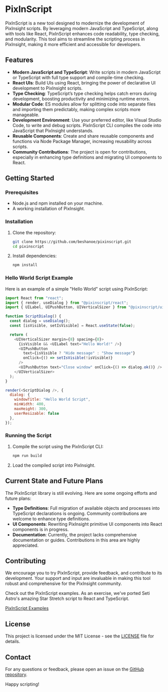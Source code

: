 # PixInScript

PixInScript is a new tool designed to modernize the development of PixInsight scripts. By leveraging modern JavaScript and TypeScript, along with tools like React, PixInScript enhances code readability, type checking, and modularity. This tool aims to streamline the scripting process in PixInsight, making it more efficient and accessible for developers.

## Features

- **Modern JavaScript and TypeScript**: Write scripts in modern JavaScript or TypeScript with full type support and compile-time checking.
- **React UIs**: Build UIs using React, bringing the power of declarative UI development to PixInsight scripts.
- **Type Checking**: TypeScript’s type checking helps catch errors during development, boosting productivity and minimizing runtime errors.
- **Modular Code**: ES modules allow for splitting code into separate files and importing them predictably, making complex scripts more manageable.
- **Development Environment**: Use your preferred editor, like Visual Studio Code, to write and debug scripts. PixInScript CLI compiles the code into JavaScript that PixInsight understands.
- **Reusable Components**: Create and share reusable components and functions via Node Package Manager, increasing reusability across scripts.
- **Community Contributions**: The project is open for contributions, especially in enhancing type definitions and migrating UI components to React.

## Getting Started

### Prerequisites

- Node.js and npm installed on your machine.
- A working installation of PixInsight.

### Installation

1. Clone the repository:
    ```sh
    git clone https://github.com/beshanoe/pixinscript.git
    cd pixinscript
    ```

2. Install dependencies:
    ```sh
    npm install
    ```

### Hello World Script Example

Here is an example of a simple "Hello World" script using PixInScript:

```javascript
import React from "react";
import { render, useDialog } from "@pixinscript/react";
import { UILabel, UIPushButton, UIVerticalSizer } from "@pixinscript/ui";

function ScriptDialog() {
  const dialog = useDialog();
  const [isVisible, setIsVisible] = React.useState(false);

  return (
    <UIVerticalSizer margin={8} spacing={8}>
      {isVisible && <UILabel text="Hello World!" />}
      <UIPushButton
        text={isVisible ? "Hide message" : "Show message"}
        onClick={() => setIsVisible(!isVisible)}
      />
      <UIPushButton text="Close window" onClick={() => dialog.ok()} />
    </UIVerticalSizer>
  );
}

render(<ScriptDialog />, {
  dialog: {
    windowTitle: "Hello World Script",
    minWidth: 400,
    maxHeight: 300,
    userResizable: false
  },
});
```

### Running the Script

1. Compile the script using the PixInScript CLI:
    ```sh
    npm run build
    ```

2. Load the compiled script into PixInsight.

## Current State and Future Plans

The PixInScript library is still evolving. Here are some ongoing efforts and future plans:

- **Type Definitions**: Full migration of available objects and processes into TypeScript declarations is ongoing. Community contributions are welcome to enhance type definitions.
- **UI Components**: Rewriting PixInsight primitive UI components into React components is in progress.
- **Documentation**: Currently, the project lacks comprehensive documentation or guides. Contributions in this area are highly appreciated.

## Contributing

We encourage you to try PixInScript, provide feedback, and contribute to its development. Your support and input are invaluable in making this tool robust and comprehensive for the PixInsight community.

Check out the PixInScript examples. As an exercise, we've ported Seti Astro's amazing Star Stretch script to React and TypeScript.

[PixInScript Examples](https://github.com/beshanoe/pixinscript/tree/master/examples)

## License

This project is licensed under the MIT License - see the [LICENSE](LICENSE) file for details.

## Contact

For any questions or feedback, please open an issue on the [GitHub repository](https://github.com/beshanoe/pixinscript).

Happy scripting!
